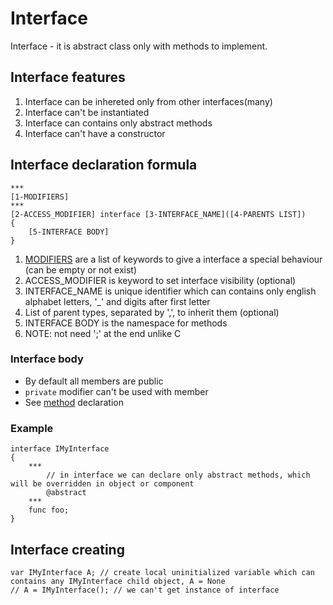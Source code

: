 # Interface

Interface - it is abstract class only with methods to implement.



## Interface features

1. Interface can be inhereted only from other interfaces(many)
2. Interface can't be instantiated
3. Interface can contains only abstract methods
4. Interface can't have a constructor



## Interface declaration formula

```
***
[1-MODIFIERS]
***
[2-ACCESS_MODIFIER] interface [3-INTERFACE_NAME]([4-PARENTS LIST])
{
	[5-INTERFACE BODY]
}
```
1. [MODIFIERS](09-ClassModifiers.md) are a list of keywords to give a interface a special behaviour (can be empty or not exist)
2. ACCESS_MODIFIER is keyword to set interface visibility (optional)
3. INTERFACE_NAME is unique identifier which can contains only english alphabet letters, '_' and digits after first letter
4. List of parent types, separated by ',', to inherit them (optional)
5. INTERFACE BODY is the namespace for methods
6. NOTE: not need ';' at the end unlike C

### Interface body

- By default all members are public
- `private` modifier can't be used with member
- See [method](../3-Functions/01-FunctionDeclaration.md) declaration

### Example

```
interface IMyInterface
{
	***
		// in interface we can declare only abstract methods, which will be overridden in object or component
		@abstract
	***
	func foo;
}
```



## Interface creating

```
var IMyInterface A; // create local uninitialized variable which can contains any IMyInterface child object, A = None
// A = IMyInterface(); // we can't get instance of interface
```
